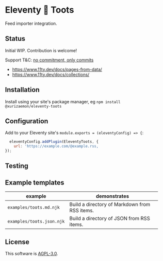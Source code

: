 # Eleventy 🤝 Toots

Feed importer integration.

## Status

Initial WIP. Contribution is welcome!

Support T&C: [no commitment, only commits](https://unmaintained.tech/)

- https://www.11ty.dev/docs/pages-from-data/
- https://www.11ty.dev/docs/collections/

## Installation

Install using your site's package manager, eg `npm install @xurizaemon/eleventy-toots`

## Configuration

Add to your Eleventy site's `module.exports = (eleventyConfig) => {`:

```js
  eleventyConfig.addPlugin(EleventyToots, {
    url: 'https://example.com/@example.rss,
});
```

## Testing

## Example templates

| example                   | demonstrates                                  |
|---------------------------|-----------------------------------------------|
| `examples/toots.md.njk`   | Build a directory of Markdown from RSS items. |
| `examples/toots.json.njk` | Build a directory of JSON from RSS items.     |

## License

This software is [AGPL-3.0](LICENSE).
